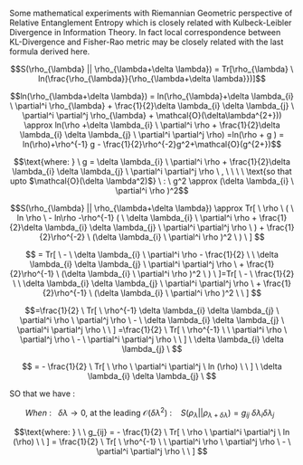 
Some mathematical experiments with Riemannian Geometric perspective of Relative Entanglement Entropy which is closely related with Kulbeck-Leibler Divergence in Information Theory. In fact local correspondence between  KL-Divergence and Fisher-Rao metric may be closely related with the last formula derived here.

$$S(\rho_{\lambda} || \rho_{\lambda+\delta \lambda}) = Tr[\rho_{\lambda} \ ln(\frac{\rho_{\lambda}}{\rho_{\lambda+\delta \lambda}})]$$

$$ln(\rho_{\lambda+\delta \lambda}) = ln(\rho_{\lambda}+\delta \lambda_{i} \ \partial^i \rho_{\lambda} + \frac{1}{2}\delta \lambda_{i} \delta \lambda_{j} \ \partial^i \partial^j \rho_{\lambda} + \mathcal{O}(\delta\lambda^{2+})) \approx ln(\rho +\delta \lambda_{i} \ \partial^i \rho + \frac{1}{2}\delta \lambda_{i} \delta \lambda_{j} \ \partial^i \partial^j \rho) =ln(\rho + g ) = ln(\rho)+\rho^{-1} g - \frac{1}{2}\rho^{-2}g^2+\mathcal{O}(g^{2+})$$

$$\text{where: } \ g = \delta \lambda_{i} \ \partial^i \rho + \frac{1}{2}\delta \lambda_{i} \delta \lambda_{j} \ \partial^i \partial^j \rho \ , \  \ \ \ \text{so that upto $\mathcal{O}(\delta \lambda^2)$} \ :   \ g^2 \approx (\delta \lambda_{i} \ \partial^i \rho )^2$$

$$S(\rho_{\lambda} || \rho_{\lambda+\delta \lambda}) \approx Tr[ \ \rho \ ( \ ln \rho  \ - ln\rho -\rho^{-1} ( \ \delta \lambda_{i} \ \partial^i \rho + \frac{1}{2}\delta \lambda_{i} \delta \lambda_{j} \ \partial^i \partial^j \rho \ ) + \frac{1}{2}\rho^{-2} \ (\delta \lambda_{i} \ \partial^i \rho )^2 \ ) \ ]  $$


$$ = Tr[ \ -  \ \delta \lambda_{i} \ \partial^i \rho - \frac{1}{2} \  \ \delta \lambda_{i} \delta \lambda_{j} \ \partial^i \partial^j \rho \  + \frac{1}{2}\rho^{-1} \ (\delta \lambda_{i} \ \partial^i \rho )^2 \ ) \ ]=Tr[ \ - \  \frac{1}{2} \  \ \delta \lambda_{i} \delta \lambda_{j} \ \partial^i \partial^j \rho \  + \frac{1}{2}\rho^{-1} \ (\delta \lambda_{i} \ \partial^i \rho )^2 \  \ ] $$


$$=\frac{1}{2} \ Tr[ \  \rho^{-1}  \delta \lambda_{i} \delta \lambda_{j} \ \partial^i \rho \  \partial^j \rho  \ - \  \delta \lambda_{i} \delta \lambda_{j} \ \partial^i \partial^j \rho \ \ ] =\frac{1}{2} \ Tr[ \   \rho^{-1} \ \ \partial^i \rho \  \partial^j \rho  \ - \  \partial^i \partial^j \rho \ \ ] \ \delta \lambda_{i} \delta \lambda_{j} \  $$

$$ = - \frac{1}{2} \ Tr[ \  \rho \  \partial^i \partial^j \  ln (\rho) \  \ ] \ \delta \lambda_{i} \delta \lambda_{j} \ $$

SO that we have : 

 $$When \ : \ \  \ \delta \lambda \to 0, \ \text{at the leading $\mathcal{O}(\delta \lambda^2) \ :$} \ \ \ \ S(\rho_{\lambda} || \rho_{\lambda+\delta \lambda}) = g_{ij} \ \delta \lambda_{i} \delta \lambda_{j} \ \  $$

$$\text{where: } \ \ g_{ij} = - \frac{1}{2} \ Tr[ \  \rho \  \partial^i \partial^j \  ln (\rho) \  \ ] = \frac{1}{2} \ Tr[ \   \rho^{-1} \ \ \partial^i \rho \  \partial^j \rho  \ - \  \partial^i \partial^j \rho \ \ ] $$
 
